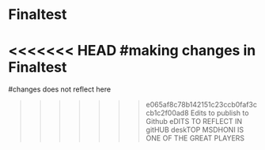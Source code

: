 # Finaltest
<<<<<<< HEAD
#making changes in Finaltest
=======
#changes does not reflect here
>>>>>>> e065af8c78b142151c23ccb0faf3ccb1c2f00ad8
>>>>>>Edits to publish to Github
>>>>>>eDITS TO REFLECT IN gitHUB deskTOP
>>>>>>MSDHONI IS ONE OF THE GREAT PLAYERS